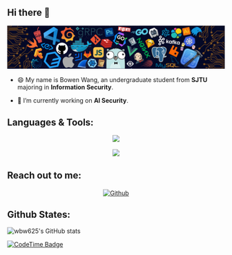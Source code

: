 ## Hi there 👋

<!--
**wbw625/wbw625** is a ✨ _special_ ✨ repository because its `README.md` (this file) appears on your GitHub profile.

Here are some ideas to get you started:

- 🔭 I’m currently working on ...
- 🌱 I’m currently learning ...
- 👯 I’m looking to collaborate on ...
- 🤔 I’m looking for help with ...
- 💬 Ask me about ...
- 📫 How to reach me: ...
- 😄 Pronouns: ...
- ⚡ Fun fact: ...
-->

![Programming](https://raw.githubusercontent.com/wbw625/wbw625/master/assets/Programming.png)

- 😄 My name is Bowen Wang, an undergraduate student from **SJTU** majoring in **Information Security**.

- 🔭 I’m currently working on **AI Security**.


## **Languages & Tools:**

<p align="center">
  <a href="https://skillicons.dev">
    <img src="https://skillicons.dev/icons?i=c,cpp,go,java,python,html,css,js" />
  </a>
</p>
<p align="center">
  <a href="https://skillicons.dev">
    <img src="https://skillicons.dev/icons?i=linux,docker,vim,git,mysql,nginx,react,latex" />
  </a>
</p>

## **Reach out to me:**

<p align="center">
<a href="https://github.com/wbw625/" target="_blank"><img align="center" src="https://img.shields.io/badge/Website-3b5998?style=flat-square&logo=google-chrome&logoColor=white" alt="Github" /></a>
</p>

## **Github States:**

![wbw625's GitHub stats](https://github-readme-stats.vercel.app/api?username=wbw625&show_icons=true&bg_color=00000000)

[![CodeTime Badge](https://img.shields.io/endpoint?style=social&color=222&url=https%3A%2F%2Fapi.codetime.dev%2Fv3%2Fusers%2Fshield%3Fuid%3D30632)](https://codetime.dev)
